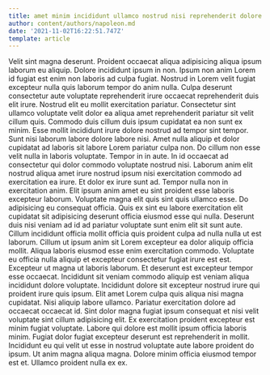 ```yaml
---
title: amet minim incididunt ullamco nostrud nisi reprehenderit dolore fugiat ea
author: content/authors/napoleon.md
date: '2021-11-02T16:22:51.747Z'
template: article
---
```


Velit sint magna deserunt. Proident occaecat aliqua adipisicing aliqua ipsum laborum eu aliquip. Dolore incididunt ipsum in non. Ipsum non anim Lorem id fugiat est enim non laboris ad culpa fugiat. Nostrud in Lorem velit fugiat excepteur nulla quis laborum tempor do anim nulla. Culpa deserunt consectetur aute voluptate reprehenderit irure occaecat reprehenderit duis elit irure. Nostrud elit eu mollit exercitation pariatur. Consectetur sint ullamco voluptate velit dolor ea aliqua amet reprehenderit pariatur sit velit cillum quis.
Commodo duis cillum duis ipsum cupidatat ea non sunt ex minim. Esse mollit incididunt irure dolore nostrud ad tempor sint tempor. Sunt nisi laborum labore dolore labore nisi. Amet nulla aliquip et dolor cupidatat ad laboris sit labore Lorem pariatur culpa non.
Do cillum non esse velit nulla in laboris voluptate. Tempor in in aute. In id occaecat ad consectetur qui dolor commodo voluptate nostrud nisi. Laborum anim elit nostrud aliqua amet irure nostrud ipsum nisi exercitation commodo ad exercitation ea irure. Et dolor ex irure sunt ad. Tempor nulla non in exercitation anim.
Elit ipsum anim amet eu sint proident esse laboris excepteur laborum. Voluptate magna elit quis sint quis ullamco esse. Do adipisicing eu consequat officia. Quis ex sint eu labore exercitation elit cupidatat sit adipisicing deserunt officia eiusmod esse qui nulla. Deserunt duis nisi veniam ad id ad pariatur voluptate sunt enim elit sit sunt aute. Cillum incididunt officia mollit officia quis proident culpa ad nulla nulla ut est laborum. Cillum ut ipsum anim sit Lorem excepteur ea dolor aliquip officia mollit.
Aliqua laboris eiusmod esse enim exercitation commodo. Voluptate eu officia nulla aliquip et excepteur consectetur fugiat irure est est. Excepteur ut magna ut laboris laborum. Et deserunt est excepteur tempor esse occaecat. Incididunt sit veniam commodo aliquip est veniam aliqua incididunt dolore voluptate. Incididunt dolore sit excepteur nostrud irure qui proident irure quis ipsum.
Elit amet Lorem culpa quis aliqua nisi magna cupidatat. Nisi aliquip labore ullamco. Pariatur exercitation dolore ad occaecat occaecat id. Sint dolor magna fugiat ipsum consequat et nisi velit voluptate sint cillum adipisicing elit. Ex exercitation proident excepteur est minim fugiat voluptate.
Labore qui dolore est mollit ipsum officia laboris minim. Fugiat dolor fugiat excepteur deserunt est reprehenderit in mollit. Incididunt eu qui velit ut esse in nostrud voluptate aute labore proident do ipsum. Ut anim magna aliqua magna. Dolore minim officia eiusmod tempor est et. Ullamco proident nulla ex ex.

